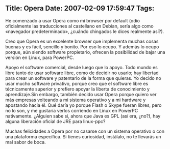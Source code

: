 Title: Opera
Date: 2007-02-09 17:59:47
Tags: 
---
<p>He comenzado a usar Opera como mi browser por default (odio oficialmente las traducciones al castellano en Debian, sería algo como «navegador predeterminado», ¿cuándo chingados le dices realmente así?).</p>

<p>Creo que Opera es un excelente browser que implementa muchas cosas buenas y es fácil, sencillo y bonito. Por eso lo ocupo. Y además lo ocupo porque, aún siendo software propietario, ofrecen la posibilidad de bajar una versión en Linux, para PowerPC.</p>

<p>Apoyo el software comercial, desde luego que lo apoyo. Todo mundo es libre tanto de usar software libre, como de decidir no usarlo; hay libertad para crear un software y patentarlo de la forma que quieras. Yo decido no usar mucho software privativo, porque creo que el software libre es técnicamente superior y prefiero apoyar la liberta de conocimiento y aprendizaje.Sin embargo, también decido usar Opera porque quiero ver más empresas volteando a mi sistema operativo y a mi hardware y apostando hacia él. Qué daría yo porque Flash o Skype fueran libres, pero no lo son, y me gustaría verlos corriendo en Linux en PowerPC nativamente. ¿Alguien sabe si, ahora que Java es GPL (así era, ¿no?), hay alguna liberación oficial de JRE para linux-ppc?</p>

<p>Muchas felicidades a Opera por no casarse con un sistema operativo o con una plataforma específica. Si tienes curiosidad, instálalo, no te llevarás un mal sabor de boca.</p>
